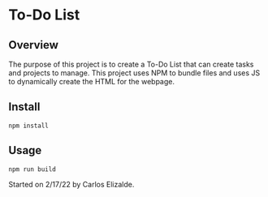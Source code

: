 # To-Do List
## Overview
The purpose of this project is to create a To-Do List that can create tasks and projects to manage. This project uses NPM to bundle files and uses JS to dynamically create the HTML for the webpage. 
## Install
`npm install`
## Usage
`npm run build`

Started on 2/17/22 by Carlos Elizalde.
